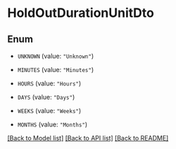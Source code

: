 # HoldOutDurationUnitDto

## Enum


* `UNKNOWN` (value: `"Unknown"`)

* `MINUTES` (value: `"Minutes"`)

* `HOURS` (value: `"Hours"`)

* `DAYS` (value: `"Days"`)

* `WEEKS` (value: `"Weeks"`)

* `MONTHS` (value: `"Months"`)


[[Back to Model list]](../README.md#documentation-for-models) [[Back to API list]](../README.md#documentation-for-api-endpoints) [[Back to README]](../README.md)


